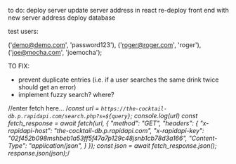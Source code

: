 to do:
deploy server
update server address in react
re-deploy front end with new server address
deploy database



test users:

('demo@demo.com', 'password123'),
    ('roger@roger.com', 'roger'),
    ('joe@mocha.com', 'joemocha');


TO FIX:
  - prevent duplicate entries (i.e. if a user searches the same drink twice should get an error)
  - implement fuzzy search? where?









//enter fetch here...
    /*const url = `https://the-cocktail-db.p.rapidapi.com/search.php?s=${query}`;
    console.log(url)
    const fetch_response = await fetch(url, {
      "method": "GET",
      "headers": {
        "x-rapidapi-host": "the-cocktail-db.p.rapidapi.com",
        "x-rapidapi-key": "02f452b098mshbeb1a53ff5f47a7p129c48jsnb1cb78d3a166",
        "Content-Type": "application/json",
      }
    });
    const json = await fetch_response.json();
    response.json(json);*/
